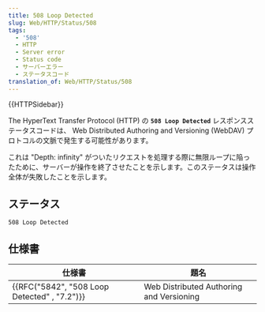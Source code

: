 ```yaml
---
title: 508 Loop Detected
slug: Web/HTTP/Status/508
tags:
  - '508'
  - HTTP
  - Server error
  - Status code
  - サーバーエラー
  - ステータスコード
translation_of: Web/HTTP/Status/508
---
```

{{HTTPSidebar}}

The HyperText Transfer Protocol (HTTP) の **`508 Loop Detected`** レスポンスステータスコードは、 Web Distributed Authoring and Versioning (WebDAV) プロトコルの文脈で発生する可能性があります。

これは "Depth: infinity" がついたリクエストを処理する際に無限ループに陥ったために、サーバーが操作を終了させたことを示します。このステータスは操作全体が失敗したことを示します。

## ステータス

```
508 Loop Detected
```

## 仕様書

| 仕様書                                                       | 題名                                     |
| ------------------------------------------------------------ | ---------------------------------------- |
| {{RFC("5842", "508 Loop Detected" , "7.2")}} | Web Distributed Authoring and Versioning |
